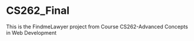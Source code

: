 # CS262_Final

This is the FindmeLawyer project from Course CS262-Advanced Concepts in Web Development
